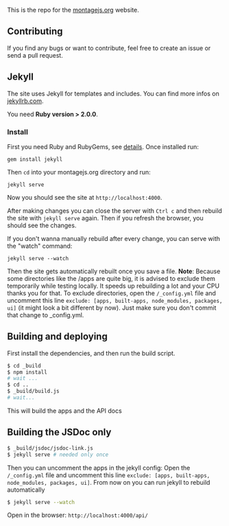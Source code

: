 This is the repo for the [montagejs.org](http://montagejs.org) website.

## Contributing
If you find any bugs or want to contribute, feel free to create an issue or send a pull request.


## Jekyll
The site uses Jekyll for templates and includes. You can find more infos on [jekyllrb.com](http://jekyllrb.com/).

You need **Ruby version > 2.0.0**.

### Install
First you need Ruby and RubyGems, see [details](http://jekyllrb.com/docs/installation/). Once installed run:

    gem install jekyll

Then `cd` into your montagejs.org directory and run:

    jekyll serve

Now you should see the site at `http://localhost:4000`.

After making changes you can close the server with `Ctrl c` and then rebuild the site with `jekyll serve` again. Then if you refresh the browser, you should see the changes.

If you don't wanna manually rebuild after every change, you can serve with the "watch" command:

    jekyll serve --watch
    
Then the site gets automatically rebuilt once you save a file. __Note__: Because some directories like the /apps are quite big, it is advised to exclude them temporarily while testing locally. It speeds up rebuilding a lot and your CPU thanks you for that. To exclude directories, open the `/_config.yml` file and uncomment this line `exclude: [apps, built-apps, node_modules, packages, ui]` (it might look a bit different by now). Just make sure you don't commit that change to _config.yml.


## Building and deploying

First install the dependencies, and then run the build script.

```bash
$ cd _build
$ npm install
# wait ...
$ cd ..
$ _build/build.js
# wait...
```

This will build the apps and the API docs

## Building the JSDoc only
```bash
$ _build/jsdoc/jsdoc-link.js
$ jekyll serve # needed only once
```

Then you can uncomment the apps in the jekyll config:
Open the `/_config.yml` file and uncomment this line `exclude: [apps, built-apps, node_modules, packages, ui]`.
From now on you can run jekyll to rebuild automatically

```bash
$ jekyll serve --watch
```

Open in the browser: `http://localhost:4000/api/`